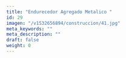 ```yaml
---
title: "Endurecedor Agregado Metalico "
id: 29
imagen: "/v1532656894/construccion/41.jpg"
meta_keywords: ""
meta_description: ""
draft: false
weight: 0
---
```

